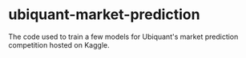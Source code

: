 # ubiquant-market-prediction
The code used to train a few models for Ubiquant's market prediction competition hosted on Kaggle.
